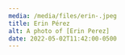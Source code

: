 ```yaml
---
media: /media/files/erin-.jpeg
title: Erin Pérez
alt: A photo of [Erin Perez]
date: 2022-05-02T11:42:00-0500
---
```

